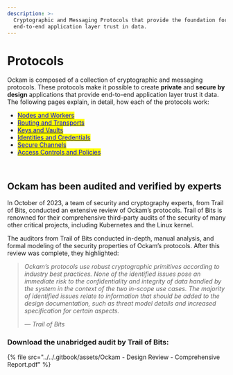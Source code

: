 ```yaml
---
description: >-
  Cryptographic and Messaging Protocols that provide the foundation for
  end-to-end application layer trust in data.
---
```


# Protocols

Ockam is composed of a collection of cryptographic and messaging protocols. These protocols make it possible to create **private** and **secure by design** applications that provide end-to-end application layer trust it data. The following pages explain, in detail, how each of the protocols work:

* [<mark style="color:blue;">Nodes and Workers</mark>](nodes.md)
* [<mark style="color:blue;">Routing and Transports</mark>](routing.md)
* [<mark style="color:blue;">Keys and Vaults</mark>](keys.md)
* [<mark style="color:blue;">Identities and Credentials</mark>](identities.md)
* [<mark style="color:blue;">Secure Channels</mark>](secure-channels.md)
* [<mark style="color:blue;">Access Controls and Policies</mark>](access-controls.md)

<figure><img src="../../.gitbook/assets/ockam-protocols-1 (1).png" alt=""><figcaption></figcaption></figure>

<figure><img src="../../.gitbook/assets/ockam-protocols-2 (2).png" alt=""><figcaption></figcaption></figure>

## Ockam has been audited and verified by experts

In October of 2023, a team of security and cryptography experts, from Trail of Bits, conducted an extensive review of Ockam’s protocols. Trail of Bits is renowned for their comprehensive third-party audits of the security of many other critical projects, including Kubernetes and the Linux kernel.

The auditors from Trail of Bits conducted in-depth, manual analysis, and formal modeling of the security properties of Ockam’s protocols. After this review was complete, they highlighted:

> _Ockam’s protocols use robust cryptographic primitives according to industry best practices. None of the identified issues pose an immediate risk to the confidentiality and integrity of data handled by the system in the context of the two in-scope use cases. The majority of identified issues relate to information that should be added to the design documentation, such as threat model details and increased specification for certain aspects._
>
> _— Trail of Bits_

### **Download the unabridged audit by Trail of Bits:**

{% file src="../../.gitbook/assets/Ockam - Design Review - Comprehensive Report.pdf" %}
